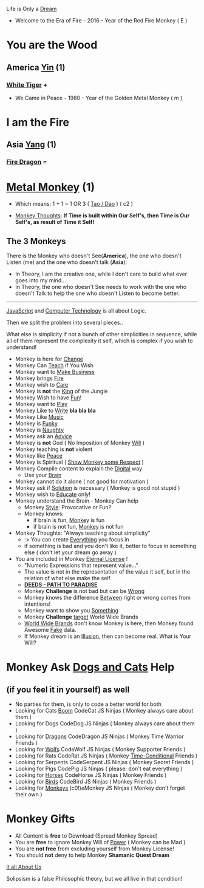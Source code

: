 Life is Only a [Dream](https://art.odicforcesounds.com/pages/Data/Audio/Galactic_Signature/tracks/04_It_Was_Only_a_Dream/index.html)

- Welcome to the Era of Fire - 2016 - Year of the Red Fire Monkey ( E )

# You are the Wood

## America [Yin](https://art.odicforcesounds.com/pages/Data/Audio/Dao_Touch/tracks/01_Ring_of_Fire_Yin/index.html) (1)

### [White Tiger](./letters/Tiger_America.md) **+**

- We Came in Peace - 1980 - Year of the Golden Metal Monkey ( m )

# I am the Fire

## Asia [Yang](https://art.odicforcesounds.com/pages/Data/Audio/Dao_Touch/tracks//02_Ring_of_Fire_Yang/index.html) (1)

### [Fire Dragon](./letters/Dragon_Asia.md) **=**

# [Metal Monkey](https://art.odicforcesounds.com/pages/Data/Audio/Shamanic_Quest_Dream/tracks/09_Wood_Fire/index.html) (1)

- Which means: 1 + 1 = 1 OR 3 ( [Tao / Dao](https://art.odicforcesounds.com/pages/YinYang/Dao/index.html) ) ( c2 )

- [Monkey Thoughts](./textos/README.md): **If Time is built within Our Self's, then Time is Our Self's, as result of Time it Self!**

## The 3 Monkeys

There is the Monkey who doesn't See(<b>America</b>), the one who doesn't Listen (me) and the one who doesn't talk (<b>Asia</b>):

- In Theory, I am the creative one, while I don't care to build what ever goes into my mind...
- In Theory, the one who doesn't See needs to work with the one who doesn't Talk to help the one who doesn't Listen to become better.

---

[JavaScript](https://art.odicforcesounds.com/pages/Data/Audio/Spiritual_Algorithmic/tracks/04_Into_the_World_of_JavaScript/index.html) and [Computer Technology](https://art.odicforcesounds.com/pages/Data/Audio/Noise_Frequency/tracks/11_Just_a_Technical_Skill_Set/index.html) is all about Logic.

Then we split the problem into several pieces..

What else is simplicity if not a bunch of other simplicities in sequence, while all of them represent the complexity it self, which is complex if you wish to understand!

- Monkey is here for [Change](https://odicforcesounds.bandcamp.com/track/we-are-here-for-change)
- Monkey Can [Teach](https://odicforcesounds.bandcamp.com/track/crafting-new-generations) if You Wish
- Monkey want to [Make Business](https://odicforcesounds.bandcamp.com/track/lets-make-business)
- Monkey brings [Fire](https://odicforcesounds.bandcamp.com/track/we-bring-fire-the-magic-of-fantasy)
- Monkey wish to [Care](https://odicforcesounds.bandcamp.com/track/care-us-and-we-will-care-you)
- Monkey is **not** the [King](https://odicforcesounds.bandcamp.com/track/sun-wukong-the-Monkey-king) of the Jungle
- Monkey Wish to have [Fun](https://odicforcesounds.bandcamp.com/track/dont-take-us-seriously-we-are-having-fun)!
- Monkey want to [Play](https://odicforcesounds.bandcamp.com/track/well-played)
- Monkey Like to [Write](./MANIFEST.md) **bla bla bla**
- Monkey Like [Music](https://odicforcesounds.bandcamp.com/track/piano-words)
- Monkey is [Funky](https://odicforcesounds.bandcamp.com/track/accurate-fingers-and-funky-orgasms)
- Monkey is [Naughty](https://odicforcesounds.bandcamp.com/track/bruce-lee-advice-and-the-naughty-challenge)
- Monkey ask an [Advice](https://odicforcesounds.bandcamp.com/track/ask-an-advice-and-you-shall-rise)
- Monkey is **not** God ( No Imposition of Monkey [Will](https://odicforcesounds.bandcamp.com/track/the-possession-of-will) )
- Monkey teaching is **not** violent
- Monkey like [Peace](https://odicforcesounds.bandcamp.com/track/we-came-in-peace-trance-zone)
- Monkey is Spiritual ( [Show Monkey some Respect](https://odicforcesounds.bandcamp.com/track/show-us-some-respect-warning) )
- Monkey Compile content to explain the [Digital](https://odicforcesounds.bandcamp.com/track/digital-perspective) way
  - Use your [Brain](https://odicforcesounds.bandcamp.com/track/brain-chilout)
- Monkey cannot do it alone ( not good for motivation )
- Monkey ask if [Solution](./World-Cleaner.md) is necessary ( Monkey is good not stupid )
- Monkey wish to [Educate](https://odicforcesounds.bandcamp.com/track/genius-monkey-style) only!
- Monkey understand the Brain - Monkey Can help
  - Monkey [Style](https://odicforcesounds.bandcamp.com/track/dark-warrior): Provocative or Fun?
  - Monkey knows:
    - if brain is fun, [Monkey](https://odicforcesounds.bandcamp.com/track/set-us-free) is fun
    - if brain is not fun, [Monkey](https://odicforcesounds.bandcamp.com/track/fire-in-my-eyes-metal-in-my-soul) is not fun
- Monkey Thoughts: "Always teaching about simplicity"
  - :> You can create [Everything](https://odicforcesounds.bandcamp.com/track/absolute-everything-and-everyone) you focus in
  - if something is bad and you don't like it, better to focus in something else ( don't let your dream go away )
- You are included in Monkey [Eternal License](https://art.odicforcesounds.com/pages/License/index.html) !
  - "Numeric Expressions that represent value..."
  - The value is not in the representation of the value it self, but in the relation of what else make the self.
  - **[DEEDS - PATH TO PARADISE](https://odicforcesounds.bandcamp.com/track/deeds-path-to-paradise)**
  - Monkey **Challenge** is not bad but can be [Wrong](https://odicforcesounds.bandcamp.com/track/not-bad-wrong)
  - Monkey knows the difference [Between](https://odicforcesounds.bandcamp.com/track/between-us-image-and-sound) right or wrong comes from intentions!
  - Monkey want to show you [Something](https://odicforcesounds.bandcamp.com/track/i-want-to-show-you-something)
  - Monkey **Challenge** [target](https://odicforcesounds.bandcamp.com/track/v-euclidean-space-3) World Wide Brands
  - [World Wide Brands](https://odicforcesounds.bandcamp.com/track/mission-world-wide-target) don't know Monkey is here, then Monkey found Awesome [Fake](https://github.com/odicforcesounds/fakeSolutions) data.
  - If Monkey dream is an [Illusion](https://odicforcesounds.bandcamp.com/track/myth-illusion-memories), then can become real. What is Your Will?

# Monkey Ask [Dogs and Cats](https://odicforcesounds.bandcamp.com/track/dogs-like-to-dance-cats-like-to-watch) Help

## (if you feel it in yourself) as well

- No parties for them, is only to code a better world for both
- Looking for Cats [Boom](https://odicforcesounds.bandcamp.com/track/boom-cat) CodeCat JS Ninjas ( Monkey always care about them )
- Looking for Dogs CodeDog JS Ninjas ( Monkey always care about them )
- Looking for [Dragons](https://soundcloud.com/odicforcesounds-channel/the-dragon) CodeDragon JS Ninjas ( Monkey Time Warrior Friends )
- Looking for [Wolfs](https://odicforcesounds.bandcamp.com/track/walking-with-the-river) CodeWolf JS Ninjas ( Monkey Supporter Friends )
- Looking for Rats CodeRat JS Ninjas ( Monkey [Time-Conditional](https://art.odicforcesounds.com/pages/YinYang/YY/index.html) Friends )
- Looking for Serpents CodeSerpent JS Ninjas ( Monkey Secret Friends )
- Looking for Pigs CodePig JS Ninjas ( please: don't eat everything )
- Looking for [Horses](https://odicforcesounds.bandcamp.com/track/water-horses-woman-freedom) CodeHorse JS Ninjas ( Monkey Friends )
- Looking for [Birds](https://odicforcesounds.bandcamp.com/track/birds-of-fire) CodeBird JS Ninjas ( Monkey Friends )
- Looking for [Monkeys](https://odicforcesounds.bandcamp.com/track/eyes-on-you) (c0!)eMonkey JS Ninjas ( Monkey don't forget their own )

# Monkey Gifts

- All Content is **free** to Download (Spread Monkey Spread)
- You are **free** to ignore Monkey Will of [Power](https://odicforcesounds.bandcamp.com/track/money-is-no-power) ( Monkey can be Mad )
- You are **not free** from excluding yourself from Monkey License!
- You should **not** deny to help Monkey **Shamanic Quest Dream**

[It all About Us](https://odicforcesounds.bandcamp.com/track/it-is-all-about-us)

Solipsism is a false Philosophic theory, but we all live in that condition!
